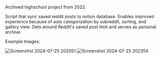 Archived highschool project from 2022.

Script that sync saved reddit posts to notion database. Enables improved experience because of auto categorization by subreddit, sorting, and gallery view. Gets around Reddit's saved post limit and serves as personal archive.


Example Images:

![Screenshot 2024-07-25 202051](https://github.com/user-attachments/assets/f71a5bf0-d2d2-4389-a5be-39439a2e5a8a)
![Screenshot 2024-07-25 202354](https://github.com/user-attachments/assets/aff3e1ba-0876-43c2-8be6-2bb51c600050)
